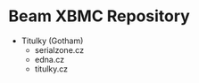 Beam XBMC Repository
===========================

* Titulky (Gotham)
  * serialzone.cz
  * edna.cz
  * titulky.cz
